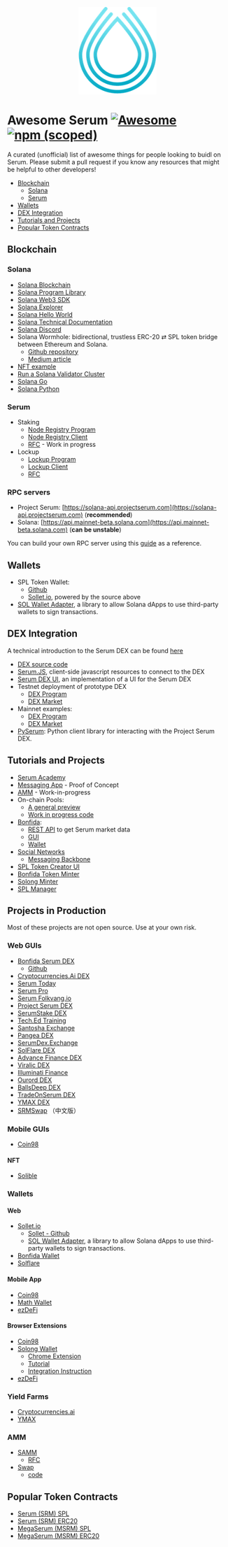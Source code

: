 <p align="center">
<img height="200" src="/logo-serum.png">
</p>

# Awesome Serum [![Awesome](https://awesome.re/badge.svg)](https://awesome.re) [![npm (scoped)](https://img.shields.io/npm/v/@project-serum/awesome-serum)](https://www.npmjs.com/package/@project-serum/awesome-serum)

A curated (unofficial) list of awesome things for people looking to buidl on Serum.
Please submit a pull request if you know any resources that might be helpful to other developers!

- [Blockchain](#blockchain)
  - [Solana](#solana)
  - [Serum](#serum)
- [Wallets](#wallets)
- [DEX Integration](#dex-integration)
- [Tutorials and Projects](#tutorials-and-projects)
- [Popular Token Contracts](#popular-token-contracts)

## Blockchain

### Solana

- [Solana Blockchain](https://github.com/solana-labs/solana)
- [Solana Program Library](https://github.com/solana-labs/solana-program-library)
- [Solana Web3 SDK](https://github.com/solana-labs/solana-web3.js)
- [Solana Explorer](https://github.com/solana-labs/solana/tree/master/explorer)
- [Solana Hello World](https://github.com/solana-labs/example-helloworld)
- [Solana Technical Documentation](https://docs.solana.com/)
- [Solana Discord](https://solana.com/discord)
- Solana Wormhole: bidirectional, trustless ERC-20 ⇄ SPL token bridge between Ethereum and Solana.
  - [Github repository](https://github.com/certusone/wormhole)
  - [Medium article](https://medium.com/certus-one/introducing-the-wormhole-bridge-24911b7335f7)
- [NFT example](https://spl.solana.com/token#example-create-a-non-fungible-token)
- [Run a Solana Validator Cluster](https://github.com/project-serum/validators)
- [Solana Go](https://github.com/dfuse-io/solana-go)
- [Solana Python](https://github.com/michaelhly/solana-py)

### Serum

- Staking
  - [Node Registry Program](https://github.com/project-serum/serum-dex/tree/armani/stake/registry)
  - [Node Registry Client](https://github.com/project-serum/serum-ts/tree/master/packages/registry)
  - [RFC](https://github.com/project-serum/rfcs/blob/master/text/0001-registry.md) - Work in progress
- Lockup
  - [Lockup Program](https://github.com/project-serum/serum-dex/tree/armani/stake/lockup)
  - [Lockup Client](https://github.com/project-serum/serum-ts/tree/master/packages/lockup)
  - [RFC](https://github.com/project-serum/rfcs/blob/master/text/0002-onchain-lockups.md)

### RPC servers

- Project Serum: [https://solana-api.projectserum.com](https://solana-api.projectserum.com) (**recommended**)
- Solana: [https://api.mainnet-beta.solana.com](https://api.mainnet-beta.solana.com) (**can be unstable**)

You can build your own RPC server using this [guide](https://github.com/project-serum/validators) as a reference.

## Wallets

- SPL Token Wallet:
  - [Github](https://github.com/serum-foundation/spl-token-wallet)
  - [Sollet.io](https://sollet.io/), powered by the source above
- [SOL Wallet Adapter](https://github.com/project-serum/sol-wallet-adapter), a library to allow Solana dApps to use third-party wallets to sign transactions.

## DEX Integration

A technical introduction to the Serum DEX can be found [here](https://docs.google.com/document/d/1isGJES4jzQutI0GtQGuqtrBUqeHxl_xJNXdtOv4SdII/edit?usp=sharing)

- [DEX source code](https://github.com/project-serum/serum-dex)
- [Serum.JS](https://github.com/project-serum/serum-js), client-side javascript resources to connect to the DEX
- [Serum DEX UI](https://github.com/project-serum/serum-dex-ui), an implementation of a UI for the Serum DEX
- Testnet deployment of prototype DEX
  - [DEX Program](https://explorer.solana.com/address/9JipvuvjcirpYf8mzYQtozXeYtQLWY67LaZCiANSMNgs)
  - [DEX Market](https://explorer.solana.com/address/2tJ2LVReFCZF81Ej4MAQHEr1kRSmk6QQ5XSnzjC9KJNj)
- Mainnet examples:
  - [DEX Program](https://explorer.solana.com/address/4ckmDgGdxQoPDLUkDT3vHgSAkzA3QRdNq5ywwY4sUSJn)
  - [DEX Market](https://explorer.solana.com/address/8AcVjMG2LTbpkjNoyq8RwysokqZunkjy3d5JDzxC6BJa)
- [PySerum](https://github.com/serum-community/pyserum): Python client library for interacting with the Project Serum DEX.

## Tutorials and Projects

- [Serum Academy](https://serum-academy.com)
- [Messaging App](https://github.com/kemargrant/soltalk) - Proof of Concept
- [AMM](https://github.com/solana-labs/solana-program-library/tree/master/token-swap) - Work-in-progress
- On-chain Pools:
  - [A general preview](https://docs.google.com/document/d/1lmMZRKkxMFOtGOEZOFEKYL7syqv-4QT87F0o55fc35Y/edit)
  - [Work in progress code](https://github.com/project-serum/serum-dex/tree/pool-wip/pool)
- [Bonfida](https://bonfida.com/):
  - [REST API](https://bonfida.com/blog/articles/serum-api) to get Serum market data
  - [GUI](https://github.com/dr497/serum-dex-ui)
  - [Wallet](https://github.com/dr497/spl-token-wallet)
- [Social Networks](https://github.com/project-serum/rfcs/pull/6)
  - [Messaging Backbone](https://github.com/project-serum/messaging-backbone-v1)
- [SPL Token Creator UI](https://www.spl-token-ui.com/)
- [Bonfida Token Minter](https://bonfida.com/mint)
- [Solong Minter](https://twitter.com/Solongwallet/status/1328520460456189952)
- [SPL Manager](http://splmanager.com/)

## Projects in Production

Most of these projects are not open source. Use at your own risk.

### Web GUIs

- [Bonfida Serum DEX](https://bonfida.com/dex)
  - [Github](https://github.com/dr497/serum-dex-ui)
- [Cryptocurrencies.Ai DEX](https://dex.cryptocurrencies.ai/)
- [Serum Today](https://serum.today)
- [Serum Pro](https://serumpro.org)
- [Serum Folkvang.io](https://serum-mirror.folkvang.io/)
- [Project Serum DEX](https://dex.projectserum.com)
- [SerumStake DEX](https://dex.serumstakers.com)
- [Tech.Ed Training](https://serum.techedtraining.com/)
- [Santosha Exchange](https://exchange.santosha.digital)
- [Pangea DEX](https://pangeadex.com/)
- [SerumDex.Exchange](https://serumdex.exchange)
- [SolFlare DEX](https://dex.solflare.com)
- [Advance Finance DEX](https://advance.finance)
- [Viralic DEX](https://dex.viralic.io)
- [Illuminati Finance](http://illuminati.finance/serum)
- [Ourord DEX](https://dex.ourord.com)
- [BallsDeep DEX](https://serumdex.ballsdeep.me)
- [TradeOnSerum DEX](https://www.tradeonserum.com/)
- [YMAX DEX](https://ymax.finance/)
- [SRMSwap](https://srmswap.com/) （中文版）

### Mobile GUIs

- [Coin98](https://coin98.app)

#### NFT

- [Solible](https://solible.com)

### Wallets

#### Web

- [Sollet.io](https://sollet.io/)
  - [Sollet - Github](https://github.com/serum-foundation/spl-token-wallet)
  - [SOL Wallet Adapter](https://github.com/project-serum/sol-wallet-adapter), a library to allow Solana dApps to use third-party wallets to sign transactions.
- [Bonfida Wallet](https://bonfida.com/wallet)
- [Solflare](https://solflare.com)

#### Mobile App

- [Coin98](https://coin98.app)
- [Math Wallet](https://mathwallet.org)
- [ezDeFi](https://ezdefi.com/products/walletapp/)

#### Browser Extensions

- [Coin98](https://twitter.com/coin98_wallet/status/1326712294571532289)
- [Solong Wallet](http://solongwallet.com/)
  - [Chrome Extension](https://chrome.google.com/webstore/detail/solong/memijejgibaodndkimcclfapfladdchj?hl=en-US)
  - [Tutorial](https://solongwallet.medium.com/starting-with-solong-88a7a54524e5)
  - [Integration Instruction](https://solongwallet.medium.com/using-solong-in-serum-swap-a01f8d075192)
- [ezDeFi](https://chrome.google.com/webstore/detail/ezdefi/ejeemacpidnaejkhpbmfkadhgjhnolaa)

### Yield Farms

- [Cryptocurrencies.ai](https://dex.cryptocurrencies.ai/rewards)
- [YMAX](https://ymax.finance/)

### AMM

- [SAMM](https://gitlab.com/OpinionatedGeek/samm)
  - [RFC](https://github.com/project-serum/rfcs/blob/master/text/0003-samm.md)
- [Swap](https://swap.projectserum.com/)
  - [code](https://github.com/project-serum/oyster-swap)

## Popular Token Contracts

- [Serum (SRM) SPL](https://explorer.solana.com/address/SRMuApVNdxXokk5GT7XD5cUUgXMBCoAz2LHeuAoKWRt)
- [Serum (SRM) ERC20](https://etherscan.io/token/0x476c5e26a75bd202a9683ffd34359c0cc15be0ff)
- [MegaSerum (MSRM) SPL](https://explorer.solana.com/address/MSRMcoVyrFxnSgo5uXwone5SKcGhT1KEJMFEkMEWf9L)
- [MegaSerum (MSRM) ERC20](https://etherscan.io/token/0x1320c8c64b9f2eAa851F70702e6C9FC1EE4E8Ce4)
